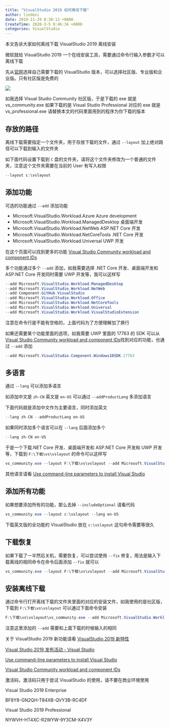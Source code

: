 ```yaml
---
title: "VisualStudio 2019 如何离线下载"
author: lindexi
date: 2019-11-29 8:38:13 +0800
CreateTime: 2020-3-5 9:46:34 +0800
categories: VisualStudio
---
```


本文告诉大家如何离线下载 VisualStudio 2019 离线安装

<!--more-->


<!-- csdn -->

微软就给 VisualStudio 2019 一个在线安装工具，需要通过命令行输入参数才可以离线下载

先从[官网](https://docs.microsoft.com/en-us/visualstudio/install/create-an-offline-installation-of-visual-studio?view=vs-2019 )选择自己需要下载的 VisualStudio 版本，可以选择社区版、专业版和企业版。只有社区版是免费的

![](http://image.acmx.xyz/lindexi%2F20194394145961)
 
如我选择 Visual Studio Community 社区版，于是下载的 exe 就是 vs_community.exe 如果下载的是 Visual Studio Professional 对应的 exe 就是 vs_professional.exe 请替换本文的代码里面用到的程序为你下载的版本

## 存放的路径

离线下载需要指定一个文件夹，用于存放下载的文件，通过 `--layout` 加上绝对路径可以下载到输入的文件夹

如下面代码设置下载到 `C` 盘的文件夹，请将这个文件夹修改为一个普通的文件夹，注意这个文件夹需要在当前的 User 有写入权限

```csharp
--layout c:\vslayout
```

## 添加功能

可选的功能通过 `--add` 添加功能

- Microsoft.VisualStudio.Workload.Azure Azure development
- Microsoft.VisualStudio.Workload.ManagedDesktop 桌面端开发
- Microsoft.VisualStudio.Workload.NetWeb ASP.NET Core 开发
- Microsoft.VisualStudio.Workload.NetCoreTools .NET Core 开发
- Microsoft.VisualStudio.Workload.Universal UWP 开发

在这个页面可以找到更多的功能 [Visual Studio Community workload and component IDs](https://docs.microsoft.com/en-us/visualstudio/install/workload-component-id-vs-community?view=vs-2019#aspnet-and-web-development )

多个功能通过多个 `--add` 添加，如我需要选择 .NET Core 开发、桌面端开发和 ASP.NET Core 开发同时需要 UWP 开发等，我可以这样写

```csharp
--add Microsoft.VisualStudio.Workload.ManagedDesktop
--add Microsoft.VisualStudio.Workload.NetWeb
--add Component.GitHub.VisualStudio
--add Microsoft.VisualStudio.Workload.Office 
--add Microsoft.VisualStudio.Workload.NetCoreTools 
--add Microsoft.VisualStudio.Workload.Universal
--add Microsoft.VisualStudio.Workload.VisualStudioExtension
```

注意在命令行是不能有空格的，上面代码为了方便理解加了换行

如果还需要某个功能里面的选项，如我需要 UWP 里面的 17763 的 SDK 可以从[Visual Studio Community workload and component IDs](https://docs.microsoft.com/en-us/visualstudio/install/workload-component-id-vs-community?view=vs-2019#aspnet-and-web-development )找到对应的功能，也通过 `--add` 添加

```csharp
--add Microsoft.VisualStudio.Component.Windows10SDK.17763
```

## 多语言

通过 `--lang` 可以添加多语言

如添加中文是 `zh-CN` 英文是 `en-US` 可以通过 `--addProductLang` 多添加语言

下面代码就是添加中文作为主要语言，同时添加英文

```csharp
--lang zh-CN --addProductLang en-US
```

如果同时添加多个语言可以在 `--lang` 后面添加多个

```csharp
--lang zh-CN en-US
```

于是一个下载.NET Core 开发、桌面端开发和 ASP.NET Core 开发和 UWP 开发等，下载到 `F:\下载\vs\vslayout` 的命令可以这样写

```csharp
vs_community.exe --layout F:\下载\vs\vslayout --add Microsoft.VisualStudio.Workload.ManagedDesktop --add Microsoft.VisualStudio.Workload.NetWeb --add Component.GitHub.VisualStudio  --add Microsoft.VisualStudio.Workload.Office --add Microsoft.VisualStudio.Workload.NetCoreTools --add Microsoft.VisualStudio.Workload.Universal --add Microsoft.VisualStudio.Component.Windows10SDK.17763 --add Microsoft.VisualStudio.Workload.VisualStudioExtension --includeOptional --lang zh-CN --addProductLang en-US
```

其他语言请看 [Use command-line parameters to install Visual Studio](https://docs.microsoft.com/en-us/visualstudio/install/use-command-line-parameters-to-install-visual-studio?view=vs-2019#list-of-language-locales )

## 添加所有功能

如果想要添加所有的功能，那么去掉 `--includeOptional` 请看代码

```csharp
vs_community.exe --layout c:\vslayout --lang en-US
```

下载英文版的全功能的 VisualStudio 放在 `c:\vslayout` 这句命令需要等很久

## 下载恢复

如果下载了一半然后关机，需要恢复，可以尝试使用 `--fix` 修复，用法是输入下载离线的相同命令在命令后面添加 `--fix` 就可以

```csharp
vs_community.exe --layout F:\下载\vs\vslayout --add Microsoft.VisualStudio.Workload.ManagedDesktop --add Microsoft.VisualStudio.Workload.NetWeb --add Component.GitHub.VisualStudio  --add Microsoft.VisualStudio.Workload.Office --add Microsoft.VisualStudio.Workload.NetCoreTools --add Microsoft.VisualStudio.Workload.Universal --add Microsoft.VisualStudio.Component.Windows10SDK.17763 --add Microsoft.VisualStudio.Workload.VisualStudioExtension --includeOptional --lang zh-CN --addProductLang en-US --fix
```

## 安装离线下载

通过命令行打开离线下载的文件夹里面的对应的安装文件，如我使用的是社区版，下载到 `F:\下载\vs\vslayout` 可以通过下面命令安装

```csharp
F:\下载\vs\vslayout\vs_community.exe --add Microsoft.VisualStudio.Workload.ManagedDesktop --add Microsoft.VisualStudio.Workload.NetWeb --add Component.GitHub.VisualStudio  --add Microsoft.VisualStudio.Workload.Office --add Microsoft.VisualStudio.Workload.NetCoreTools --add Microsoft.VisualStudio.Workload.Universal --add Microsoft.VisualStudio.Component.Windows10SDK.17763 --add Microsoft.VisualStudio.Workload.VisualStudioExtension --includeOptional
```

注意这里添加的 `--add` 需要和上面下载的时候输入的相同

关于 VisualStudio 2019 新功能请看 [VisualStudio 2019 新特性](https://blog.lindexi.com/post/VisualStudio-2019-%E6%96%B0%E7%89%B9%E6%80%A7.html )

[Visual Studio 2019 发布活动 - Visual Studio](https://visualstudio.microsoft.com/zh-hans/vs2019-launch/?rr=https%3A%2F%2Fwww.baidu.com%2Flink%3Furl%3D54dGgZyPCZ0eQDyOjhrxFSjIslKmN5iGZ0EHDN672ecSriXESCrcVM9jCtpMBOCk%26wd%3D%26eqid%3D830caa27000393af000000065ca40ad5 )

[Use command-line parameters to install Visual Studio](https://docs.microsoft.com/en-us/visualstudio/install/use-command-line-parameters-to-install-visual-studio?view=vs-2019 )

[Visual Studio Community workload and component IDs](https://docs.microsoft.com/en-us/visualstudio/install/workload-component-id-vs-community?view=vs-2019#aspnet-and-web-development )

激活码，激活码只用于尝试 VisualStudio 的使用，请不要在商业环境使用

Visual Studio 2019 Enterprise

BF8Y8-GN2QH-T84XB-QVY3B-RC4DF

Visual Studio 2019 Professional

NYWVH-HT4XC-R2WYW-9Y3CM-X4V3Y


